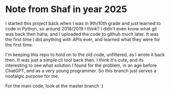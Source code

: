 # Note from Shaf in year 2025

I started this project back when I was in 9th/10th grade and just learned to code in Python, so around 2018/2019 I think? I didn't even know what git was back then haha, and I uploaded the code to github much later. It was the first time I did anything with APIs ever, and learned what they were for the first time. 

I'm keeping this repo to hold on to the old code, unfiltered, as I wrote it back then. It was just a simple cli tool back then. I think it's cute, and its interesting to see what solution I found for the problem, in an age before ChatGPT, and as a very young programmer. So this branch just serves a nostalgic purpose for me. 

For the main code, look at the master branch :)